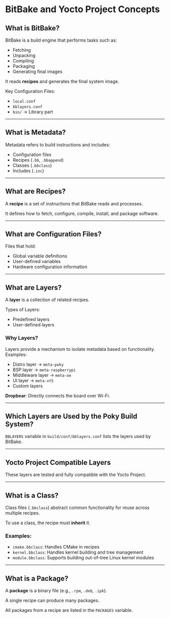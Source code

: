 # BitBake and Yocto Project Concepts

## What is BitBake?
BitBake is a build engine that performs tasks such as:
- Fetching
- Unpacking
- Compiling
- Packaging
- Generating final images

It reads **recipes** and generates the final system image.

Key Configuration Files:
- `local.conf`
- `bblayers.conf`
- `bin/` → Library part

---

## What is Metadata?
Metadata refers to build instructions and includes:
- Configuration files
- Recipes (`.bb`, `.bbappend`)
- Classes (`.bbclass`)
- Includes (`.inc`)

---

## What are Recipes?
A **recipe** is a set of instructions that BitBake reads and processes.

It defines how to fetch, configure, compile, install, and package software.

---

## What are Configuration Files?
Files that hold:
- Global variable definitions
- User-defined variables
- Hardware configuration information

---

## What are Layers?
A **layer** is a collection of related recipes.

Types of Layers:
- Predefined layers
- User-defined layers

### Why Layers?
Layers provide a mechanism to isolate metadata based on functionality.
Examples:
- Distro layer → `meta-poky`
- BSP layer → `meta-raspberrypi`
- Middleware layer → `meta-oe`
- UI layer → `meta-vt5`
- Custom layers

**Dropbear**: Directly connects the board over Wi-Fi.

---

## Which Layers are Used by the Poky Build System?
`BBLAYERS` variable in `build/conf/bblayers.conf` lists the layers used by BitBake.

---

## Yocto Project Compatible Layers
These layers are tested and fully compatible with the Yocto Project.

---

## What is a Class?
Class files (`.bbclass`) abstract common functionality for reuse across multiple recipes.

To use a class, the recipe must **inherit** it.

### Examples:
- `cmake.bbclass`: Handles CMake in recipes
- `kernel.bbclass`: Handles kernel building and tree management
- `module.bbclass`: Supports building out-of-tree Linux kernel modules

---

## What is a Package?
A **package** is a binary file (e.g., `.rpm`, `.deb`, `.ipk`).

A single recipe can produce many packages.

All packages from a recipe are listed in the `PACKAGES` variable.

